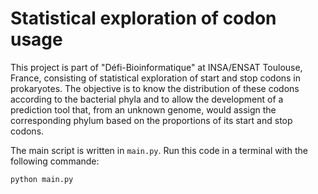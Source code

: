 # Statistical exploration of codon usage

This project is part of "Défi-Bioinformatique" at INSA/ENSAT Toulouse, France, consisting of statistical exploration of start and stop codons in prokaryotes. The objective is to know the distribution of these codons according to the bacterial phyla and to allow the development of a prediction tool that, from an unknown genome, would assign the corresponding phylum based on the proportions of its start and stop codons.

The main script is written in `main.py`. Run this code in a terminal with the following commande:
```
python main.py 
```
